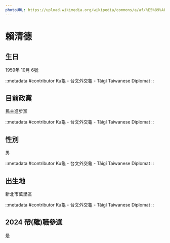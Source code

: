 ```yaml
---
photoURL: https://upload.wikimedia.org/wikipedia/commons/a/af/%E5%89%AF%E7%B8%BD%E7%B5%B1%E8%B3%B4%E6%B8%85%E5%BE%B7%E5%AE%98%E6%96%B9%E8%82%96%E5%83%8F.jpg
---
```


# 賴清德

## 生日

1959年 10月 6號

::metadata
#contributor
Ku龜 - 台文外交龜 - Tâigí Taiwanese Diplomat
::

## 目前政黨

民主進步黨

::metadata
#contributor
Ku龜 - 台文外交龜 - Tâigí Taiwanese Diplomat
::

## 性別

男

::metadata
#contributor
Ku龜 - 台文外交龜 - Tâigí Taiwanese Diplomat
::

## 出生地

新北市萬里區

::metadata
#contributor
Ku龜 - 台文外交龜 - Tâigí Taiwanese Diplomat
::


## 2024 帶(離)職參選

是